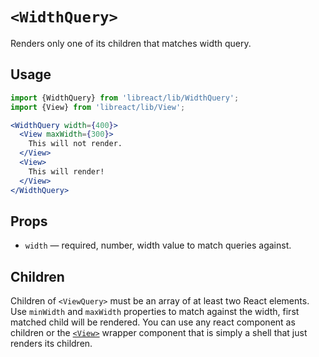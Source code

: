 # `<WidthQuery>`

Renders only one of its children that matches width query.

## Usage

```jsx
import {WidthQuery} from 'libreact/lib/WidthQuery';
import {View} from 'libreact/lib/View';

<WidthQuery width={400}>
  <View maxWidth={300}>
    This will not render.
  </View>
  <View>
    This will render!
  </View>
</WidthQuery>
```


## Props

- `width` &mdash; required, number, width value to match queries against.


## Children

Children of `<ViewQuery>` must be an array of at least two React elements.
Use `minWidth` and `maxWidth` properties to match against the width, first
matched child will be rendered. You can use any react component as children
or the [`<View>`](./View.md) wrapper component that is simply a shell that just
renders its children.
